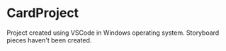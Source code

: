 # CardProject

Project created using VSCode in Windows operating system. 
Storyboard pieces haven't been created.
